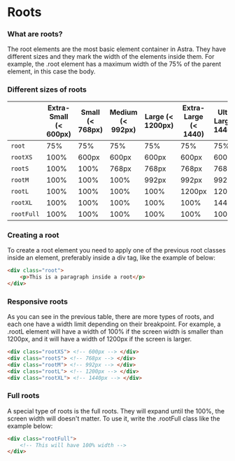 

# Roots

### What are roots?

The root elements are the most basic element container in Astra. They have different sizes and they mark the width of the elements inside them. For example, the .root element has a maximum width of the 75% of the parent element, in this case the body.

### Different sizes of roots

||Extra-Small (< 600px)|Small (< 768px)|Medium (< 992px)|Large (< 1200px)| Extra-Large (< 1440)|Ultra-Large (≥ 1440px)|
|-|------|------|------|------|----|--|
|`root`|75%|75%|75%|75%|75%|75%
|`rootXS`|100%|600px|600px|600px|600px|600px
|`rootS`|100%|100%|768px|768px|768px|768px
|`rootM`|100%|100%|100%|992px|992px|992px
|`rootL`|100%|100%|100%|100%|1200px|1200px
|`rootXL`|100%|100%|100%|100%|100%|1440px
|`rootFull`|100%|100%|100%|100%|100%|100%

### Creating a root

To create a root element you need to apply one of the previous root classes inside an element, preferably inside a div tag, like the example of below:

```html
<div class="root">
    <p>This is a paragraph inside a root</p>
</div>
```

### Responsive roots

As you can see in the previous table, there are more types of roots, and each one have a width limit depending on their breakpoint. For example, a .rootL element will have a width of 100% if the screen width is smaller than 1200px, and it will have a width of 1200px if the screen is larger.

```html
<div class="rootXS"> <!-- 600px --> </div>
<div class="rootS"> <!-- 768px --> </div>   
<div class="rootM"> <!-- 992px --> </div> 
<div class="rootL"> <!-- 1200px --> </div>
<div class="rootXL"> <!-- 1440px --> </div>
```

### Full roots

A special type of roots is the full roots. They will expand until the 100%, the screen width will doesn't matter. To use it, write the .rootFull class like the example below:
```html
<div class="rootFull">
    <!-- This will have 100% width -->
</div>
```
